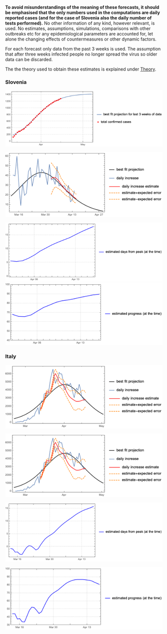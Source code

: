 **To avoid misunderstandings of the meaning of these forecasts, it should be emphasised that the only numbers used in the computations are daily reported cases (and for the case of Slovenia also the daily number of tests performed).** No other information of any kind, however relevant, is used. No estimates, assumptions, simulations, comparisons with other outbreaks etc for any epidemiological parameters are accounted for, let alone the changing effects of countermeasures or other dynamic factors.

For each forecast only data from the past 3 weeks is used. The assumption that after three weeks infected people no longer spread the virus so older data can be discarded.

The the theory used to obtain these estimates is explained under [Theory](theory.md).

### Slovenia

![](slologgraf.png)

![](slograf.png)

![](slodfgraf.png) ![](sloprogplot.png)

### Italy

![](italygraf.png)

![](italygraf.png)

![](italydfgraf.png)

![](italyprogplot.png)
